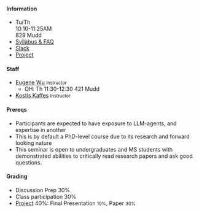 #### Information 


* Tu/Th   
  10:10-11:25AM   
  829 Mudd
* [Syllabus & FAQ](./syllabus)
* [Slack](https://w6113-s25.slack.com)
* [Project](./projects)


#### Staff

* [Eugene Wu](http://www.eugenewu.net) <small>Instructor</small>
  * OH: Th 11:30-12:30 421 Mudd
* [Kostis Kaffes](https://www.cs.columbia.edu/~kkaffes/index.html)  <small>Instructor</small>


#### Prereqs

* Participants are expected to have exposure to LLM-agents, and expertise in another 
* This is by default a PhD-level course due to its research and forward looking nature
* This seminar is open to undergraduates and MS students with demonstrated abilities to critically read research papers and ask good questions.


#### Grading 

* Discussion Prep 30%
* Class participation 30%
* [Project](./projects) 40%:
   Final Presentation <small>10%</small>,
   Paper <small>30%</small>






